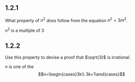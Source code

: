 ## 1.2.1 
What property of $n^{2}$ _does_ follow from the equation $n^2=3m^2$.  

$n^2$ is a multiple of 3

## 1.2.2
Use this property to devise a proof that $\sqrt{3}$ is irrational.

$n$ is one of the
$$n=\begin{cases}3k\\ 3k+1\end{cases}$$
